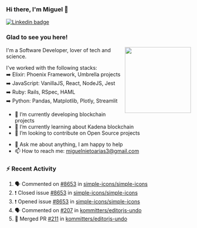 ### Hi there, I'm Miguel 👋

<a href="https://linkedin.com/in/miguelnietoa/" target="_blank" rel="noopener noreferrer">
  <img src="https://img.shields.io/badge/-LinkedIn-0e76a8?style=flat-square&logo=Linkedin&logoColor=white" alt="Linkedin badge">
</a>
<!-- [![Website Badge](https://img.shields.io/badge/Website-3b5998?style=flat-square&logo=google-chrome&logoColor=white)](#notavailablenow#) 

<img src="https://i.imgur.com/tbrLrt5.gif" width=400 alt="Coding GIF" align="right"/>
-->


### Glad to see you here!
<a href="https://github.com/miguelnietoa"><img src="https://github-readme-stats-git-masterrstaa-rickstaa.vercel.app/api?username=miguelnietoa&show_icons=true&hide_border=true&count_private=true&include_all_commits=true&theme=tokyonight" height="180em" align="right"/></a>
I'm a Software Developer, lover of tech and science. 

I've worked with the following stacks:\
➡️ Elixir: Phoenix Framework, Umbrella projects\
➡️ JavaScript: VanillaJS, React, NodeJS, Jest\
➡️ Ruby: Rails, RSpec, HAML\
➡️ Python: Pandas, Matplotlib, Plotly, Streamlit

- 🔭 I’m currently developing blockchain projects
- 🌱 I’m currently learning about Kadena blockchain
- 👯 I’m looking to contribute on Open Source projects
<!-- 
- 😄 I just finished a Machine Learning course! 
- 🤔 I’m looking for help with ...
-->
- 💬 Ask me about anything, I am happy to help
- 📫 How to reach me: miguelnietoarias3@gmail.com


### ⚡ Recent Activity

<!--START_SECTION:activity-->
1. 🗣 Commented on [#8653](https://github.com/simple-icons/simple-icons/issues/8653) in [simple-icons/simple-icons](https://github.com/simple-icons/simple-icons)
2. ❗️ Closed issue [#8653](https://github.com/simple-icons/simple-icons/issues/8653) in [simple-icons/simple-icons](https://github.com/simple-icons/simple-icons)
3. ❗️ Opened issue [#8653](https://github.com/simple-icons/simple-icons/issues/8653) in [simple-icons/simple-icons](https://github.com/simple-icons/simple-icons)
4. 🗣 Commented on [#207](https://github.com/kommitters/editorjs-undo/issues/207) in [kommitters/editorjs-undo](https://github.com/kommitters/editorjs-undo)
5. 🎉 Merged PR [#211](https://github.com/kommitters/editorjs-undo/pull/211) in [kommitters/editorjs-undo](https://github.com/kommitters/editorjs-undo)
<!--END_SECTION:activity-->
